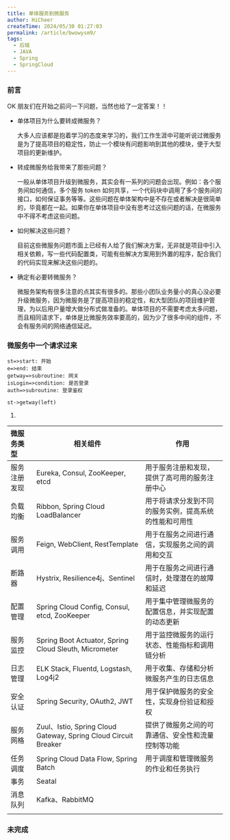 ```yaml
---
title: 单体服务到微服务
author: HiCheer
createTime: 2024/05/30 01:27:03
permalink: /article/bwowysm9/
tags:
  - 后端
  - JAVA
  - Spring
  - SpringCloud
---
```

### 前言
OK 朋友们在开始之前问一下问题，当然也给了一定答案！！
- 单体项目为什么要转成微服务？

  大多人应该都是抱着学习的态度来学习的，我们工作生涯中可能听说过微服务是为了提高项目的稳定性，防止一个模块有问题影响到其他的模块，便于大型项目的更新维护。
- 转成微服务给我带来了那些问题？

  一般从单体项目升级到微服务，其实会有一系列的问题会出现。例如：各个服务间如何通信，多个服务 token 如何共享，一个代码块中调用了多个服务间的接口，如何保证事务等等。这些问题在单体架构中是不存在或者解决是很简单的，毕竟都在一起。如果你在单体项目中没有思考过这些问题的话，在微服务中不得不考虑这些问题。
- 如何解决这些问题？

  目前这些微服务问题市面上已经有人给了我们解决方案，无非就是项目中引入相关依赖，写一些代码配置类，可能有些解决方案用到外置的程序，配合我们的代码实现来解决这些问题的。
- 确定有必要转微服务？

  微服务架构有很多注意的点其实有很多的。那些小团队业务量小的真心没必要升级微服务，因为微服务是了提高项目的稳定性，和大型团队的项目维护管理，为以后用户量增大做分布式做准备的。单体项目的不需要考虑太多问题，而且相同请求下，单体是比微服务效率要高的，因为少了很多中间的组件，不会有服务间的网络通信延迟。

### 微服务中一个请求过来
```flow
st=>start: 开始
e=>end: 结束
getway=>subroutine: 网关
isLogin=>condition: 是否登录
auth=>subroutine: 登录鉴权

st->getway(left)
```

1. 

| 微服务类型   | 相关组件                                                     | 作用                                                   |
| :----------- | ------------------------------------------------------------ | ------------------------------------------------------ |
| 服务注册发现 | Eureka, Consul, ZooKeeper, etcd                              | 用于服务注册和发现，提供了高可用的服务注册中心         |
| 负载均衡     | Ribbon, Spring Cloud LoadBalancer                            | 用于将请求分发到不同的服务实例，提高系统的性能和可用性 |
| 服务调用     | Feign, WebClient, RestTemplate                               | 用于在服务之间进行通信，实现服务之间的调用和交互       |
| 断路器       | Hystrix, Resilience4j、Sentinel                              | 用于在服务之间进行通信时，处理潜在的故障和延迟         |
| 配置管理     | Spring Cloud Config, Consul, etcd, ZooKeeper                 | 用于集中管理微服务的配置信息，并实现配置的动态更新     |
| 服务监控     | Spring Boot Actuator, Spring Cloud Sleuth, Micrometer        | 用于监控微服务的运行状态、性能指标和调用链分析         |
| 日志管理     | ELK Stack, Fluentd, Logstash, Log4j2                         | 用于收集、存储和分析微服务产生的日志信息               |
| 安全认证     | Spring Security, OAuth2, JWT                                 | 用于保护微服务的安全性，实现身份验证和授权             |
| 服务网格     | Zuul、Istio, Spring Cloud Gateway, Spring Cloud Circuit Breaker | 提供了微服务之间的可靠通信、安全性和流量控制等功能     |
| 任务调度     | Spring Cloud Data Flow, Spring Batch                         | 用于调度和管理微服务的作业和任务执行                   |
| 事务         | Seatal                                                       |                                                        |
| 消息队列     | Kafka、RabbitMQ                                              |                                                        |
|              |                                                              |                                                        |

### 未完成
